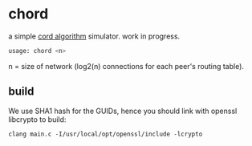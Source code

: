 # chord

a simple [cord algorithm](https://en.wikipedia.org/wiki/Chord_(peer-to-peer)) simulator. work in progress. 

```bash
usage: chord <n>
```

n = size of network (log2(n) connections for each peer's routing table).

## build

We use SHA1 hash for the GUIDs, hence you should link with openssl libcrypto to build:

```
clang main.c -I/usr/local/opt/openssl/include -lcrypto
```